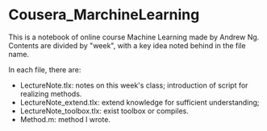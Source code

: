 # Cousera_MarchineLearning

This is a notebook of online course Machine Learning made by Andrew Ng.
Contents are divided by "week", with a key idea noted behind in the file name.

In each file, there are:
+ LectureNote.tlx: notes on this week's class; introduction of script for realizing methods.
+ LectureNote_extend.tlx: extend knowledge for sufficient understanding;
+ LectureNote_toolbox.tlx: exist toolbox or compiles.
+ Method.m: method I wrote.


